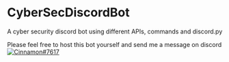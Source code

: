 # CyberSecDiscordBot

A cyber security discord bot using different APIs, commands and discord.py

Please feel free to host this bot yourself and send me a message on discord [![Cinnamon#7617](https://img.shields.io/badge/Discord-Cinnamon%237617-blue?style=plastic&logo=discord.svg)](https://discord.com/)

